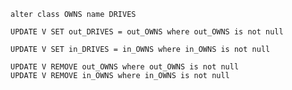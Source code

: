     alter class OWNS name DRIVES

    UPDATE V SET out_DRIVES = out_OWNS where out_OWNS is not null

    UPDATE V SET in_DRIVES = in_OWNS where in_OWNS is not null

    UPDATE V REMOVE out_OWNS where out_OWNS is not null
    UPDATE V REMOVE in_OWNS where in_OWNS is not null

